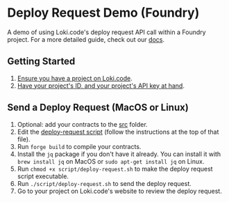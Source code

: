# Deploy Request Demo (Foundry)

A demo of using Loki.code's deploy request API call within a Foundry project. For a more detailed guide, check out our [docs](https://docs.lokicode.app/make-a-deploy-request).

## Getting Started

1. [Ensure you have a project on Loki.code](https://docs.lokicode.app/getting-started/how-to-create-a-new-project).
2. [Have your project's ID, and your project's API key at hand](https://docs.lokicode.app/make-a-deploy-request#step-1-generate-an-api-key).

## Send a Deploy Request (MacOS or Linux)

1. Optional: add your contracts to the [src](/foundry/src/) folder.
2. Edit the [deploy-request script](/foundry/script/deploy-request.sh) (follow the instructions at the top of that file).
3. Run `forge build` to compile your contracts.
4. Install the `jq` package if you don't have it already. You can install it with `brew install jq` on MacOS or `sudo apt-get install jq` on Linux.
5. Run `chmod +x script/deploy-request.sh` to make the deploy request script executable.
6. Run `./script/deploy-request.sh` to send the deploy request.
7. Go to your project on Loki.code's website to review the deploy request.
